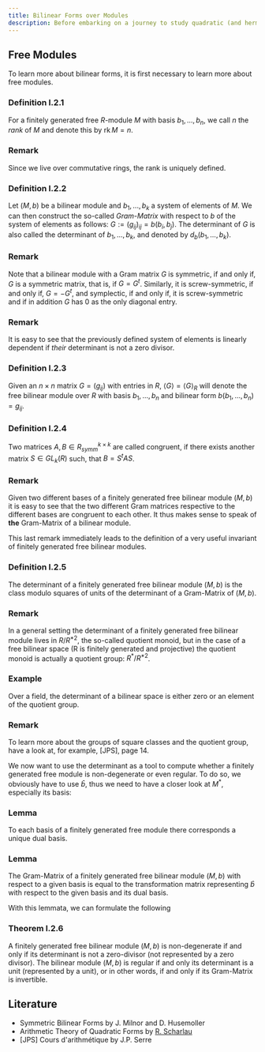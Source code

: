 ```yaml
---
title: Bilinear Forms over Modules
description: Before embarking on a journey to study quadratic (and hermitian) forms on modules over general rings, we will learn about bilinear forms over rings
---
```


## Free Modules
To learn more about bilinear forms, it is first necessary to learn more about free modules.

### Definition I.2.1
For a finitely generated free $R$-module $M$ with basis $b_1, ..., b_n$, we call $n$ the *rank* of $M$ and denote this by $\operatorname{rk}M=n$.

### Remark
Since we live over commutative rings, the rank is uniquely defined.

### Definition I.2.2
Let $(M,b)$ be a bilinear module and $b_1, ..., b_k$ a system of elements of $M$. We can then construct the so-called *Gram-Matrix* with respect to $b$ of the system of elements as follows: $G:=(g_{ij})_{ij}=b(b_i,b_j)$. The determinant of $G$ is also called the determinant of $b_1, ..., b_k$, and denoted by $d_b(b_1, ..., b_k)$.

### Remark
Note that a bilinear module with a Gram matrix $G$ is symmetric, if and only if, $G$ is a symmetric matrix, that is, if $G=G^t$. Similarly, it is screw-symmetric, if and only if, $G=-G^t$, and symplectic, if and only if, it is screw-symmetric and if in addition $G$ has $0$ as the only diagonal entry.

### Remark
It is easy to see that the previously defined system of elements is linearly dependent if *their* determinant is not a zero divisor.

### Definition I.2.3
Given an $n \times n$ matrix $G=(g_{ij})$ with entries in $R$, $\langle G \rangle = \langle G \rangle _R$ will denote the free bilinear module over $R$ with basis $b_1, ..., b_n$ and bilinear form $b(b_1, ..., b_n)=g_{ij}$.

### Definition I.2.4
Two matrices $A,B \in R^{k \times k}_{symm}$ are called congruent, if there exists another matrix $S \in GL_k(R)$ such, that $B=S^tAS$.

### Remark
Given two different bases of a finitely generated free bilinear module $(M,b)$ it is easy to see that the two different Gram matrices respective to the different bases are congruent to each other. It thus makes sense to speak of **the** Gram-Matrix of a bilinear module.

This last remark immediately leads to the definition of a very useful invariant of finitely generated free bilinear modules.

### Definition I.2.5
The determinant of a finitely generated free bilinear module $(M,b)$ is the class modulo squares of units of the determinant of a Gram-Matrix of $(M,b)$.

### Remark
In a general setting the determinant of a finitely generated free bilinear module lives in $R / R^{ * 2}$, the so-called quotient monoid, but in the case of a free bilinear space (R is finitely generated and projective) the quotient monoid is actually a quotient group: $R^* / R^{*2}$.

### Example
Over a field, the determinant of a bilinear space is either zero or an element of the quotient group.

### Remark
To learn more about the groups of square classes and the quotient group, have a look at, for example, [JPS], page 14.

We now want to use the determinant as a tool to compute whether a finitely generated free module is non-degenerate or even regular. To do so, we obviously have to use $\widehat{b}$, thus we need to have a closer look at $M^*$, especially its basis:

### Lemma
To each basis of a finitely generated free module there corresponds a unique dual basis.

### Lemma
The Gram-Matrix of a finitely generated free bilinear module $(M,b)$ with respect to a given basis is equal to the transformation matrix representing $\widehat{b}$ with respect to the given basis and its dual basis.

With this lemmata, we can formulate the following

### Theorem I.2.6
A finitely generated free bilinear module $(M,b)$ is non-degenerate if and only if its determinant is not a zero-divisor (not represented by a zero divisor). The bilinear module $(M,b)$ is regular if and only its determinant is a unit (represented by a unit), or in other words, if and only if its Gram-Matrix is invertible.

## Literature
 * Symmetric Bilinear Forms by J. Milnor and D. Husemoller
 * Arithmetic Theory of Quadratic Forms by [R. Scharlau](http://www.mathematik.tu-dortmund.de/~scharlau/)
 * [JPS] Cours d'arithmétique by J.P. Serre
